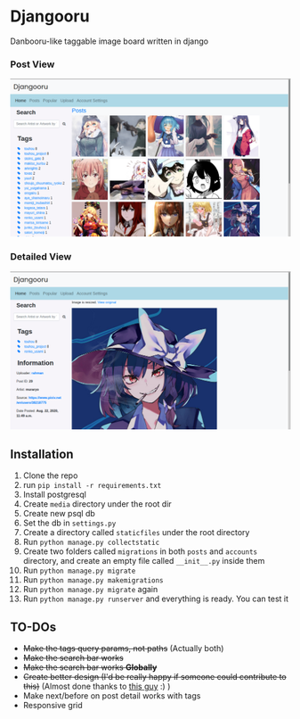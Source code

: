 # Djangooru
Danbooru-like taggable image board written in django
### Post View
![ss1](Screenshots/ss-index.png)
### Detailed View
![ss2](Screenshots/ss-detail.png)

## Installation
1. Clone the repo
2. run `pip install -r requirements.txt` 
3. Install postgresql
4. Create `media` directory under the root dir
5. Create new psql db
6. Set the db in `settings.py`
7. Create a directory called `staticfiles` under the root directory
8. Run `python manage.py collectstatic` 
9. Create two folders called `migrations` in both `posts` and `accounts` directory, and create an empty file called `__init__.py` inside them
10. Run `python manage.py migrate`
11. Run `python manage.py makemigrations`
12. Run `python manage.py migrate` again
13. Run `python manage.py runserver` and everything is ready. You can test it

## TO-DOs
- ~~Make the tags query params, not paths~~ (Actually both)
- ~~Make the search bar works~~
- ~~Make the search bar works __Globally__~~
- ~~Create better design (I'd be really happy if someone could contribute to this)~~ (Almost done thanks to [this guy](https://github.com/DaNoobBoii) :) )
- Make next/before on post detail works with tags
- Responsive grid
